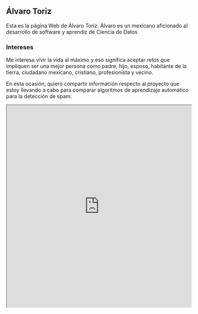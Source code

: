 ## Álvaro Toriz

Esta es la página Web de Álvaro Toriz. Álvaro es un mexicano aficionado al desarrollo de software y aprendiz de Ciencia de Datos

### Intereses

Me interesa vivir la vida al máximo y eso significa aceptar retos que impliquen ser una mejor persona como padre, hijo, esposo, habitante de la tierra, ciudadano mexicano, cristiano, profesionista y vecino.

En esta ocasión, quiero compartir información respecto al proyecto que estoy llevando a cabo para comparar algoritmos de aprendizaje automático para la detección de spam:

<iframe src="https://toriz.net/spam/" width="100%" height="550" title="Detección de Spam mediante aprendizaje automático" scrolling="no" style="overflow-x: hidden;"></iframe>